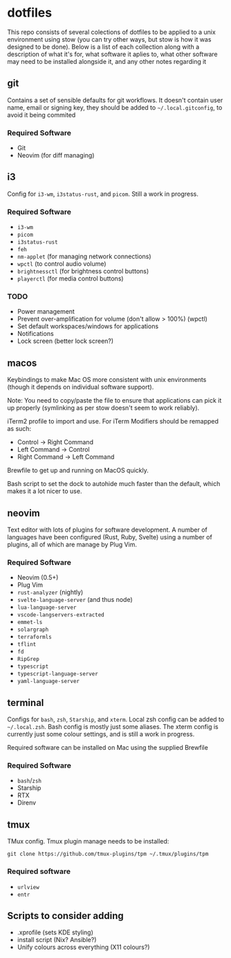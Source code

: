 # dotfiles

This repo consists of several colections of dotfiles to be applied to a unix
environment using stow (you can try other ways, but stow is how it was designed
to be done). Below is a list of each collection along with a description of what
it's for, what software it aplies to, what other software may need to be
installed alongside it, and any other notes regarding it

## git

Contains a set of sensible defaults for git workflows. It doesn't contain user
name, email or signing key, they should be added to `~/.local.gitconfig`, to
avoid it being commited

### Required Software

- Git
- Neovim (for diff managing)

## i3

Config for `i3-wm`, `i3status-rust`, and `picom`. Still a work in progress.

### Required Software

* `i3-wm`
* `picom`
* `i3status-rust`
* `feh`
* `nm-applet` (for managing network connections)
* `wpctl` (to control audio volume)
* `brightnessctl` (for brightness control buttons)
* `playerctl` (for media control buttons)

### TODO

* Power management
* Prevent over-amplification for volume (don't allow > 100%) (wpctl)
* Set default workspaces/windows for applications
* Notifications
* Lock screen (better lock screen?)

## macos

Keybindings to make Mac OS more consistent with unix environments (though it
depends on individual software support).

Note: You need to copy/paste the file to ensure that applications can pick it up
properly (symlinking as per stow doesn't seem to work reliably).

iTerm2 profile to import and use. For iTerm Modifiers should be remapped as
such:

- Control -> Right Command
- Left Command -> Control
- Right Command -> Left Command

Brewfile to get up and running on MacOS quickly.

Bash script to set the dock to autohide much faster than the default, which
makes it a lot nicer to use.

## neovim

Text editor with lots of plugins for software development. A number of languages
have been configured (Rust, Ruby, Svelte) using a number of plugins, all of
which are manage by Plug Vim.

### Required Software

* Neovim (0.5+)
* Plug Vim
* `rust-analyzer` (nightly)
* `svelte-language-server` (and thus node)
* `lua-language-server`
* `vscode-langservers-extracted`
* `emmet-ls`
* `solargraph`
* `terraformls`
* `tflint`
* `fd`
* `RipGrep`
* `typescript`
* `typescript-language-server`
* `yaml-language-server`

## terminal

Configs for `bash`, `zsh`, `Starship`, and `xterm`. Local zsh config can be added to
`~/.local.zsh`. Bash config is mostly just some aliases. The xterm config is
currently just some colour settings, and is still a work in progress.

Required software can be installed on Mac using the supplied Brewfile

### Required Software

* `bash`/`zsh`
* Starship
* RTX
* Direnv

## tmux

TMux config. Tmux plugin manage needs to be installed:

```
git clone https://github.com/tmux-plugins/tpm ~/.tmux/plugins/tpm
```

### Required software

* `urlview`
* `entr`

## Scripts to consider adding

* .xprofile (sets KDE styling)
* install script (Nix? Ansible?)
* Unify colours across everything (X11 colours?)
